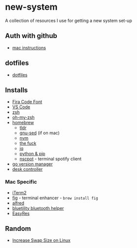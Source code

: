 # new-system
A collection of resources I use for getting a new system set-up

## Auth with github

* [mac instructions](https://gist.github.com/jonjack/bf295d4170edeb00e96fb158f9b1ba3c)

## dotfiles

* [dotfiles](https://github.com/mitch-keenan/dotfiles)

## Installs

* [Fira Code Font](https://github.com/tonsky/FiraCode)
* [VS Code](https://code.visualstudio.com/)
* [zsh](https://github.com/ohmyzsh/ohmyzsh/wiki/Installing-ZSH#install-and-set-up-zsh-as-default)
* [oh-my-zsh](https://github.com/ohmyzsh/ohmyzsh#basic-installation)
* [homebrew](https://brew.sh/)
    * [tldr](https://formulae.brew.sh/formula/tldr#default)
    * [gnu-sed](https://formulae.brew.sh/formula/gnu-sed) (if on mac)
    * [nvm](https://formulae.brew.sh/formula/nvm)
    * [the fuck](https://formulae.brew.sh/formula/thefuck)
    * [jq](https://formulae.brew.sh/formula/jq)
    * [python & pip](https://formulae.brew.sh/formula/python@3.9#default)
    * [nscpot](https://github.com/hrkfdn/ncspot#installation) - terminal spotify client
* [go version manager](https://github.com/moovweb/gvm)
* [desk controller](https://github.com/rhyst/idasen-controller)

### Mac Specific

* [iTerm2](https://iterm2.com/)
* [fig](https://fig.io/) - terminal enhancer - `brew install fig`
* [alfred](https://www.alfredapp.com/)
* [bluetility bluetooth helper](https://github.com/jnross/Bluetility)
* [EasyRes](https://apps.apple.com/us/app/easyres/id688211836?mt=12)

## Random

* [Increase Swap Size on Linux](https://www.linuxtechi.com/extend-swap-space-using-swap-file-in-linux/)
